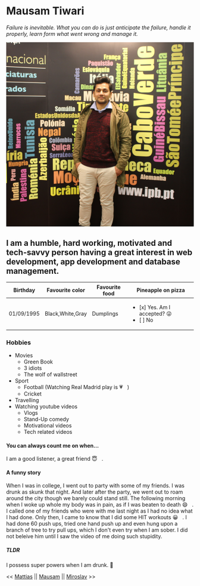 # Mausam Tiwari


*Failure is inevitable. What you can do is just anticipate the failure, handle it properly, learn form what went wrong and manage it.*


![Me](Me.jpg)


## I am a humble, hard working, motivated and tech-savvy person having a great interest in web development, app development and database management.


|Birthday|Favourite color|Favourite food|Pineapple on pizza|
|-|-|-|-|
|01/09/1995|Black,White,Gray|Dumplings|<ul><li>[x] Yes. Am I accepted? :stuck_out_tongue_winking_eye:&nbsp; </li> <li>[ ] No</li> </ul>|


### Hobbies
* Movies
  * Green Book
  * 3 idiots
  * The wolf of wallstreet
* Sport
  * Football (Watching Real Madrid play is :heartpulse: &nbsp; )
  * Cricket
* Travelling
* Watching youtube videos 
  * Vlogs
  * Stand-Up comedy
  * Motivational videos
  * Tech related videos


#### You can always count me on when...
  I am a good listener, a great friend :innocent: &nbsp; .


#### A funny story
  When I was in college, I went out to party with some of my friends. I was drunk as skunk that night. And later after the party, we went out to roam around the city though we barely could stand still. The following morning when I woke up whole my body was in pain, as if I was beaten to death :smile: &nbsp; . I called one of my friends who were with me last night as I had no idea what I had done. Only then, I came to know that I did some HIT workouts :grinning: &nbsp; . I had done 60 push ups, tried one hand push up and even hung upon a branch of tree to try pull ups, which I don't even try when I am sober. I did not beleive him until I saw the video of me doing such stupidity. 


##### TLDR
  I possess super powers when I am drunk. :muscle:  


<< [Mattias](https://github.com/WiseCoding/markdown-challenge/blob/master/README.md) || [Mausam](https://github.com/ErAsuratya/markdown-challenge/blob/master/README.md) || [Miroslav](https://github.com/miroslavveljanoski/markdown-challenge/blob/master/README.md) >>
